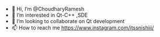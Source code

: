 - 👋 Hi, I’m @ChoudharyRamesh
- 👀 I’m interested in Qt-C++ ,SDE
- 💞️ I’m looking to collaborate on Qt development
- 📫 How to reach me 
  https://www.instagram.com/itssnishiii/

<!---
ChoudharyRamesh/ChoudharyRamesh is a ✨ special ✨ repository because its `README.md` (this file) appears on your GitHub profile.
You can click the Preview link to take a look at your changes.
--->
